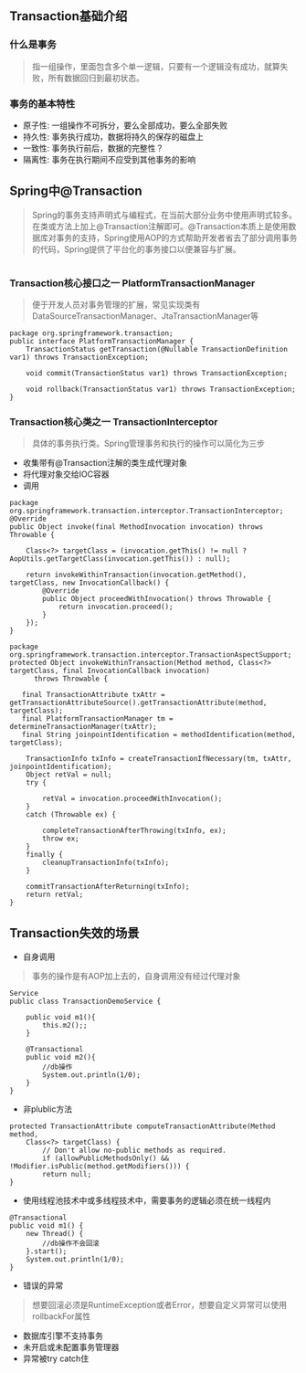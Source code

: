 

## Transaction基础介绍

### 什么是事务
> 指一组操作，里面包含多个单一逻辑，只要有一个逻辑没有成功，就算失败，所有数据回归到最初状态。
### 事务的基本特性
* 原子性: 一组操作不可拆分，要么全部成功，要么全部失败
* 持久性: 事务执行成功，数据将持久的保存的磁盘上
* 一致性: 事务执行前后，数据的完整性？
* 隔离性: 事务在执行期间不应受到其他事务的影响

## Spring中@Transaction
> Spring的事务支持声明式与编程式，在当前大部分业务中使用声明式较多。在类或方法上加上@Transaction注解即可。@Transaction本质上是使用数据库对事务的支持，Spring使用AOP的方式帮助开发者省去了部分调用事务的代码，Spring提供了平台化的事务接口以便兼容与扩展。
```

```
### Transaction核心接口之一 PlatformTransactionManager
> 便于开发人员对事务管理的扩展，常见实现类有DataSourceTransactionManager、JtaTransactionManager等
```
package org.springframework.transaction;
public interface PlatformTransactionManager {
    TransactionStatus getTransaction(@Nullable TransactionDefinition var1) throws TransactionException;

    void commit(TransactionStatus var1) throws TransactionException;

    void rollback(TransactionStatus var1) throws TransactionException;
}
```

### Transaction核心类之一 TransactionInterceptor
> 具体的事务执行类。Spring管理事务和执行的操作可以简化为三步
* 收集带有@Transaction注解的类生成代理对象
* 将代理对象交给IOC容器
* 调用
```
package org.springframework.transaction.interceptor.TransactionInterceptor;
@Override
public Object invoke(final MethodInvocation invocation) throws Throwable {

	Class<?> targetClass = (invocation.getThis() != null ? AopUtils.getTargetClass(invocation.getThis()) : null);

	return invokeWithinTransaction(invocation.getMethod(), targetClass, new InvocationCallback() {
		@Override
		public Object proceedWithInvocation() throws Throwable {
			return invocation.proceed();
		}
	});
}
```
```
package org.springframework.transaction.interceptor.TransactionAspectSupport;
protected Object invokeWithinTransaction(Method method, Class<?> targetClass, final InvocationCallback invocation)
      throws Throwable {

   final TransactionAttribute txAttr = getTransactionAttributeSource().getTransactionAttribute(method, targetClass);
   final PlatformTransactionManager tm = determineTransactionManager(txAttr);
   final String joinpointIdentification = methodIdentification(method, targetClass);
    
    TransactionInfo txInfo = createTransactionIfNecessary(tm, txAttr, joinpointIdentification);
    Object retVal = null;
    try {
    
        retVal = invocation.proceedWithInvocation();
    }
    catch (Throwable ex) {
        
        completeTransactionAfterThrowing(txInfo, ex);
        throw ex;
    }
    finally {
        cleanupTransactionInfo(txInfo);
    }

    commitTransactionAfterReturning(txInfo);
    return retVal;
}
```

## Transaction失效的场景

* 自身调用
> 事务的操作是有AOP加上去的，自身调用没有经过代理对象
```
Service
public class TransactionDemoService {

    public void m1(){
        this.m2();;
    }

    @Transactional
    public void m2(){
        //db操作
        System.out.println(1/0);
    }
}
```
*  非plublic方法
```
protected TransactionAttribute computeTransactionAttribute(Method method,
    Class<?> targetClass) {
        // Don't allow no-public methods as required.
        if (allowPublicMethodsOnly() && !Modifier.isPublic(method.getModifiers())) {
        return null;
}
```
* 使用线程池技术中或多线程技术中，需要事务的逻辑必须在统一线程内
```
@Transactional
public void m1() {
    new Thread() {
        //db操作不会回滚
    }.start();
    System.out.println(1/0);
}
```

* 错误的异常
> 想要回滚必须是RuntimeException或者Error，想要自定义异常可以使用rollbackFor属性
* 数据库引擎不支持事务
* 未开启或未配置事务管理器
* 异常被try catch住 